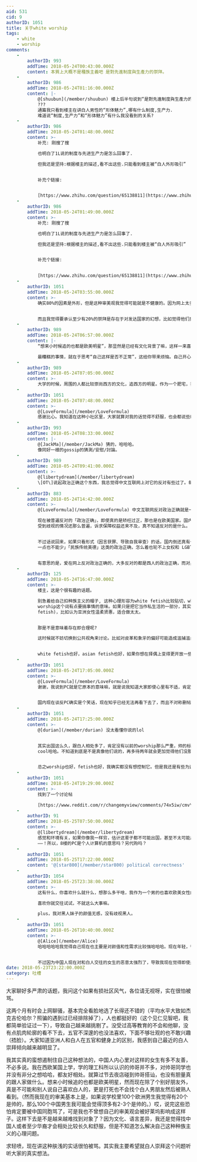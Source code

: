 ```yaml
---
aid: 531
cid: 9
authorID: 1051
title: 关于white worship
tags:
    - white
    - worship
comments:
    -
        authorID: 993
        addTime: 2018-05-24T00:43:00.000Z
        content: 本質上大概不是種族主義吧 是對先進制度與生產力的崇拜。
    -
        authorID: 986
        addTime: 2018-05-24T01:16:00.000Z
        content: |-
            @[shuubun](/member/shuubun) 楼上后半句说到“是對先進制度與生產力的崇拜”  
            ???  
            通篇我只看到楼主在讲白人男性的“形体魅力”,哪有什么制度,生产力.  
            难道说“制度,生产力”和“形体魅力”有什么我没看到的关系?
    -
        authorID: 986
        addTime: 2018-05-24T01:48:00.000Z
        content: >-
            补充: 刚搜了搜  

            也明白了1L说的制度与先进生产力是怎么回事了.  

            但我还是坚持:根据楼主的描述,看不出这些.只能看到楼主被“白人外形吸引”


            补充个链接:


            [https://www.zhihu.com/question/65138811](https://www.zhihu.com/question/65138811)
    -
        authorID: 986
        addTime: 2018-05-24T01:49:00.000Z
        content: >-
            补充: 刚搜了搜  

            也明白了1L说的制度与先进生产力是怎么回事了.  

            但我还是坚持:根据楼主的描述,看不出这些.只能看到楼主被“白人外形吸引”


            补充个链接:


            [https://www.zhihu.com/question/65138811](https://www.zhihu.com/question/65138811)
    -
        authorID: 1051
        addTime: 2018-05-24T03:55:00.000Z
        content: >-
            确实80%的因素是外形，但是这种审美观我觉得可能就是不健康的。因为网上太多男生打招呼了，这种情况我几乎默认帅哥只存在于白人中，导致在那个网站上一发现对方是亚洲男生，几乎会立刻失去兴趣。说到这里真的求轻喷。我看到白人留一堆胡子的、戴眼镜很nerd的、胖的、讲话没礼貌的、过了29岁的，也肯定不会理的。上述原则同样适用于看porn。这导致我现在的性幻想对象只有白人。


            而且我觉得要承认至少有20%的崇拜是存在于对发达国家的幻想，比如觉得他们男生有趣、自信、绅士、浪漫等等，会幻想和他们谈个恋爱（只是幻想，因为很怕很怕被周围人judge）。我觉得相比之下，亚洲男生许多优点确实被自己无视了。我不知道自己这样是否不正常，唉。
    -
        authorID: 989
        addTime: 2018-05-24T06:57:00.000Z
        content: |-
            “想来小时候追的也都是欧美明星”，那显然是已经有文化背景了嘛，这样一来喜欢白人是很有道理的。

            最糟糕的事情，就在于思考“自己这样是否不正常”，这给你带来烦恼。自己开心比较重要。
    -
        authorID: 989
        addTime: 2018-05-24T07:05:00.000Z
        content: >-
            大学的时候，周围的人都比较崇尚西方的文化，追西方的明星。作为一个肥宅，我没有一点感觉，但我也并不怀疑“我到底正不正常”。人的审美不同是很正常的，有普世价值观，但是并没有普世的审美（否则该是多么1984的一件事啊）。
    -
        authorID: 1051
        addTime: 2018-05-24T07:48:00.000Z
        content: >-
            @[LoveFormula](/member/LoveFormula)
            感谢比心。我知道在这种小社区里，大家就算对我的话觉得不舒服，也会都说些PC的善意话语安慰人。哎，很感谢，可惜现实中舆论压力还是很大的，我又属于比较有需求的一类人哈哈哈，所以可能还蛮需要找个男人的。走着看吧哈哈。
    -
        authorID: 993
        addTime: 2018-05-24T08:33:00.000Z
        content: |-
            @[JackMa](/member/JackMa) 猜的，哈哈哈。  
            像同好一樣的gossip的猜測/安慰/討論。
    -
        authorID: 989
        addTime: 2018-05-24T09:41:00.000Z
        content: >-
            @[libertydream](/member/libertydream)
            \[OT\]说起政治正确这个东西，我总觉得中文互联网上对它的反对有些过了。每个社会都有其“政治正确”的地方。西方社会中政治正确的来源是进步的，是善意的。近几年有人打着这个旗号来做一些别的事情，只能说坏人总是有，不可避免。对于表达平等、关怀为目的的“政治正确”，还是要回归其初心，具体地考量受影响的个体的福祉。
    -
        authorID: 883
        addTime: 2018-05-24T14:42:00.000Z
        content: >-
            @[LoveFormula](/member/LoveFormula) 中文互联网反对政治正确就是一个笑话。  

            现在被普遍反对的「政治正确」，即使真的是矫枉过正，那也是在欧美国家。国内女性、少数族裔、LGBT
            受到歧视的情况还那么普遍，诉求保障权益还来不及，真不知道反对的是什么。


            不过话说回来，如果只看形式（因言获罪、导致自我审查）的话，国内倒还真有一套自己的政治正确。比如主权问题、最近某被辞退法学教授批评的问题。非要说国内政治正确矫枉过正，那也是「XX
            一点也不能少」「民族传统美德」这类的政治正确，怎么着也轮不上女权和 LGBT。


            有意思的是，爱在网上反对政治正确的，大多反对的都是西人的政治正确，而对身边屋子里的大象视而不见。可见他们反对的根本不是「政治正确」这个形式，而是西人政治正确提倡的那一套价值观。
    -
        authorID: 125
        addTime: 2018-05-24T16:47:00.000Z
        content: >-
            楼主，这是个很有趣的话题。  

            别急着给自己扣种族主义的帽子, 这种心理形容为white fetish比较贴切，white
            worship这个词有点要搞事情的意味。如果只是把它当作私生活的一部分，其实跟恋足恋胸一样不足为奇，某种程度源于原始大脑的情感倾向，某种程度来自现代传媒造成的心理投射。被认为是心理问题，可能恰恰是由于内心的某种特殊感受在苦于寻求认同。西方社会也存在一种对亚洲女性的偏好(asian
            fetish)，比如认为亚洲女性温柔贤惠，适合做太太。


            那是不是意味着存在即合理呢?  

            这时候就不妨切换到公共视角来讨论。比如对皮革和象牙的偏好可能造成滥捕滥杀甚至动物灭绝，这样看来某些偏好会扼杀多样性。又比如对犬种培育的偏好带来了一些天生"残缺"却又惹人喜爱的狗类，所以一些偏好也会创造新形态。人类社会的整形整容就充斥着类似的矛盾，批评它是扭曲的，可它偏偏迎合了直觉。


            white fetish也好，asian fetish也好，如果你想在择偶上变得更开放一些，最难改变的其实不是理性思考，而是你的直觉。
    -
        authorID: 1051
        addTime: 2018-05-24T17:05:00.000Z
        content: >-
            @[LoveFormula](/member/LoveFormula)
            谢谢，我说到PC就是它原本的意味嘛，就是说我知道大家即使心里有不适，肯定都会善意地留言，表现世界青年海纳百川的胸怀哈哈，先别提政治啦。


            国内现在谈反PC确实是个笑话，现在知乎已经无法再看下去了，而且不对称删帖的情况下，很多时候只是理性的声音都被埋没掉了。
    -
        authorID: 1051
        addTime: 2018-05-24T17:25:00.000Z
        content: >-
            @[durian](/member/durian) 没太看懂你说的lol


            其实出国这么久，跟白人相处多了，肯定没有以前的worship那么严重，帅的标准也变高了很多，不过还是希望自己看到好看的男生可以 be
            cool哈哈。不知道到底是不是真像他们说的，再多待两年就会更加觉得他们没那么好看了lol


            总之worship也好，fetish也好，我确实都没有想控制它。但是我还是有些为这种想法感到丢脸诶，也没有勇气承受其他人的眼光，尤其是看了网上那么多hapa的心理状态，觉得完全无法接受和白人有小孩（想得太远了哈哈，不过是很重要的因素）。虽然学校也有混血的同学感觉都蛮阳光的，但是心底的阴暗我又从何而知呢。
    -
        authorID: 1051
        addTime: 2018-05-24T19:29:00.000Z
        content: >-
            找到了一个讨论帖  

            [https://www.reddit.com/r/changemyview/comments/74x5iw/cmv\_people\_shouldnt\_care\_some\_have\_race/?st=JHKXKCUT&sh=a1a19636](https://www.reddit.com/r/changemyview/comments/74x5iw/cmv_people_shouldnt_care_some_have_race/?st=JHKXKCUT&sh=a1a19636)
    -
        authorID: 91
        addTime: 2018-05-25T07:50:00.000Z
        content: >-
            @[libertydream](/member/libertydream)
            感觉和环境有关，如果你像我一样穷，估计这辈子都不可能出国，甚至不太可能出省，那么你估计会对黄皮肤的感兴趣了，很显然，你都根本没机会见到白人啊——
            ——！所以，8楼的PC是个人计算机的意思吗？另代购吗？
    -
        authorID: 1051
        addTime: 2018-05-25T17:22:00.000Z
        content: '@[star800](/member/star800) political correctness'
    -
        authorID: 1054
        addTime: 2018-05-25T23:38:00.000Z
        content: >-
            这有什么，你喜欢什么就什么，想那么多干啥，我作为一个男的也喜欢欧美女性的颜值啊，也喜欢亚洲妹子的颜值啊，但是真的交往，喜欢哪一个我就不知道了，毕竟没有女朋友。  

            喜欢你就交往试试，不就这么大事嘛。  

            plus，我对黑人妹子的颜值无感，没有歧视黑人。
    -
        authorID: 1051
        addTime: 2018-05-26T10:40:00.000Z
        content: >-
            @[Alice](/member/Alice)
            哈哈哈哈哈我觉得自己现在也主要是对颜值和性需求比较强哈哈哈。现在年轻，很想要短暂的浪漫和激情而已，况且我交过中国男朋友，但没有过外国男朋友，所以对他们抱有好奇。但就像我之前说的，真正找长久发展的伴侣，我觉得找外国人的可能性很低。光是每天24小时说英文就很累。


            不过因为中国人现在对和白人交往的女生的恶意太强烈了，导致我现在觉得即使是欲求不满时找个欧洲帅哥约炮，或者是短暂地约会一段时间，好像都对不起同胞一样。而且好像会侮辱以后的中国男朋友或老公。而且我真的怕以后再有中国男朋友的话，他即使不说什么，也多少会介意，会烦恼，因此减少安全感等等吧。
date: 2018-05-23T23:22:00.000Z
category: 吐槽
---
```


大家聊好多严肃的话题，我问这个如果有损社区风气，各位请无视呀，实在很怕被骂。

这两个月有时会上网聊骚，基本完全看脸地选了长得还不错的（平均水平大致如杰克吉伦哈尔？照骗的遇到过已经排除掉了），人也都挺好的（这个见仁见智吧，我都简单验证过一下），导致自己越来越挑剔了。没受过高等教育的不会和他聊，没有点肌肉轮廓的看不下去，五官不深邃的也没法喜欢，下面不够壮观的也不敢兴趣（捂脸）。大家知道亚洲人和白人在五官和健身上的区别，我感到自己最近的白人崇拜倾向越来越明显了。

我其实真的蛮想遏制住自己这种想法的，中国人内心里对这样的女生有多不友善，不必多说。我在西欧某国上学，学的理工科所以认识的帅哥并不多，对帅哥同学也并没有非分之想哈哈，都友好相处。就算过节去夜店碰到帅哥搭讪，也没有胆量真的跟人家做什么。想来小时候追的也都是欧美明星，然而现在除了个别好朋友外，真是不可能和别人说自己喜欢白人的，更是打死也不会找个白人男朋友然后被熟人看到。（然而我现在的审美基本上是，如果说学校里100个欧洲男生我觉得有20个是帅的，那么100个中国男生我可能会觉得顶多有2-3个是帅的。）哎，说完这些恐怕肯定要被中国同胞骂了，可是我也不曾想自己的审美观会被好莱坞影响成这样子。这样下去是不是越来越难找到对象了？因为文化、语言差异，我还是觉得找中国人或者至少华裔才会相处比较长久和舒服，但是不知道怎么解决自己这种种族主义的心理问题。

求轻喷，现在讲这种肤浅的实话很怕被骂。其实我主要希望就白人崇拜这个问题听听大家的真实想法。
